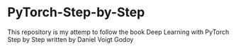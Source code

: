 # PyTorch-Step-by-Step
This repository is my attemp to follow the book Deep Learning with PyTorch Step by Step written by Daniel Voigt Godoy
